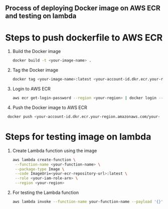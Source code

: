 ## Process of deploying Docker image on AWS ECR and testing on lambda 

# Steps to push dockerfile to AWS ECR

1. Build the Docker image
  
   ```bash
   docker build -t <your-image-name> .
   ```
2. Tag the Docker image
  
   ```bash
   docker tag <your-image-name>:latest <your-account-id.dkr.ecr.your-region.      amazonaws.com/your-repository-name>:latest
   ```

3. Login to AWS ECR

   ```bash
   aws ecr get-login-password --region <your-region> | docker login --username    AWS --password-stdin <your-account-id.dkr.ecr.your-region.amazonaws.com>
   ```

4. Push the Docker image to AWS ECR

  ```bash
   docker push <your-account-id.dkr.ecr.your-region.amazonaws.com/your-           repository-name>:latest
   ```


# Steps for testing image on lambda

1. Create Lambda function using the image
  
   ```bash
   aws lambda create-function \
    --function-name <your-function-name> \
    --package-type Image \
    --code ImageUri=<your-ecr-repository-url>:latest \
    --role <your-iam-role-arn> \
    --region <your-region>
      ```

2. For testing the Lambda function
   
   ```bash
   aws lambda invoke --function-name your-function-name --payload '{}'output.py   ```
